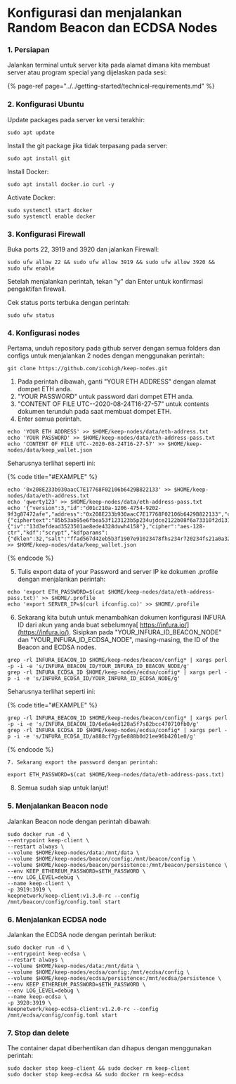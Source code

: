 # Konfigurasi dan menjalankan Random Beacon dan ECDSA Nodes

### 1. **Persiapan**

Jalankan terminal untuk server kita pada alamat dimana kita membuat server atau program special yang dijelaskan pada sesi:

{% page-ref page="../../getting-started/technical-requirements.md" %}

### 2. **Konfigurasi Ubuntu**

Update packages pada server ke versi terakhir:

```text
sudo apt update
```

Install the git package jika tidak terpasang pada server:

```text
sudo apt install git
```

Install Docker:

```text
sudo apt install docker.io curl -y
```

Activate Docker:

```text
sudo systemctl start docker
sudo systemctl enable docker
```

### 3. **Konfigurasi Firewall**

Buka ports 22, 3919 and 3920 dan jalankan Firewall:

```text
sudo ufw allow 22 && sudo ufw allow 3919 && sudo ufw allow 3920 && sudo ufw enable
```

Setelah menjalankan perintah, tekan "y" dan Enter untuk konfirmasi pengaktifan firewall.

Cek status ports terbuka dengan perintah:

```text
sudo ufw status
```

### 4. **Konfigurasi nodes**

Pertama, unduh repository pada github server dengan semua folders dan configs untuk menjalankan 2 nodes dengan menggunakan perintah:

```text
git clone https://github.com/icohigh/keep-nodes.git
```

1. Pada perintah dibawah, ganti "YOUR ETH ADDRESS" dengan alamat dompet ETH anda.
2. "YOUR PASSWORD" untuk password dari dompet ETH anda.
3. "CONTENT OF FILE UTC--2020-08-24T16-27-57" untuk contents dokumen terunduh pada saat membuat dompet ETH.
4. Enter semua perintah.

```text
echo 'YOUR ETH ADDRESS' >> $HOME/keep-nodes/data/eth-address.txt
echo 'YOUR PASSWORD' >> $HOME/keep-nodes/data/eth-address-pass.txt
echo 'CONTENT OF FILE UTC--2020-08-24T16-27-57' >> $HOME/keep-nodes/data/keep_wallet.json
```

Seharusnya terlihat seperti ini:

{% code title="\#EXAMPLE" %}
```text
echo '0x208E233b930aacC7E17768F02106b6429B822133' >> $HOME/keep-nodes/data/eth-address.txt
echo 'qwerty123' >> $HOME/keep-nodes/data/eth-address-pass.txt
echo '{"version":3,"id":"d01c210a-1206-4754-9202-9f3g87472afe","address":"0x208E233b930aacC7E17768F02106b6429B822133","crypto":{"ciphertext":"85b53ab95e6fbea53f123123b5p234ujdce2122b08f6a73310f2d131e700","cipherparams":{"iv":"13d3efdead3523501ae8ede4328duwh4158"},"cipher":"aes-128-ctr","kdf":"scrypt","kdfparams":{"dklen":32,"salt":"ffad567d42eb5b3f1907e91023478fhs234r720234fs21a0a324cffc9e6c119137","n":131072,"r":8,"p":1},"mac":"c3b300aa4db1531add1c7c78d73d88f75a387485627g46539f1027999c66517"}}' >> $HOME/keep-nodes/data/keep_wallet.json
```
{% endcode %}

   5. Tulis export data of your Password and server IP ke dokumen .profile dengan menjalankan perintah:

```text
echo 'export ETH_PASSWORD=$(cat $HOME/keep-nodes/data/eth-address-pass.txt)' >> $HOME/.profile
echo 'export SERVER_IP=$(curl ifconfig.co)' >> $HOME/.profile
```

   6. Sekarang kita butuh untuk menambahkan dokumen konfigurasi INFURA ID dari akun yang anda buat sebelumnya[ https://infura.io/](https://infura.io/). Sisipkan pada "YOUR\_INFURA\_ID\_BEACON\_NODE" dan "YOUR\_INFURA\_ID\_ECDSA\_NODE", masing-masing, the ID of the Beacon and ECDSA nodes.

```text
grep -rl INFURA_BEACON_ID $HOME/keep-nodes/beacon/config* | xargs perl -p -i -e 's/INFURA_BEACON_ID/YOUR_INFURA_ID_BEACON_NODE/g'
grep -rl INFURA_ECDSA_ID $HOME/keep-nodes/ecdsa/config* | xargs perl -p -i -e 's/INFURA_ECDSA_ID/YOUR_INFURA_ID_ECDSA_NODE/g'
```

Seharusnya terlihat seperti ini:

{% code title="\#EXAMPLE" %}
```text
grep -rl INFURA_BEACON_ID $HOME/keep-nodes/beacon/config* | xargs perl -p -i -e 's/INFURA_BEACON_ID/6e6a4ed128a5f7s82bcc470710fb0/g'
grep -rl INFURA_ECDSA_ID $HOME/keep-nodes/ecdsa/config* | xargs perl -p -i -e 's/INFURA_ECDSA_ID/a888cf7gy6e888b0d21ee96b4201e0/g'
```
{% endcode %}

    7. Sekarang export the password dengan perintah:

```text
export ETH_PASSWORD=$(cat $HOME/keep-nodes/data/eth-address-pass.txt)
```

   8. Semua sudah siap untuk lanjut!

### 5. **Menjalankan Beacon node**

Jalankan Beacon node dengan perintah dibawah:

```text
sudo docker run -d \
--entrypoint keep-client \
--restart always \
--volume $HOME/keep-nodes/data:/mnt/data \
--volume $HOME/keep-nodes/beacon/config:/mnt/beacon/config \
--volume $HOME/keep-nodes/beacon/persistence:/mnt/beacon/persistence \
--env KEEP_ETHEREUM_PASSWORD=$ETH_PASSWORD \
--env LOG_LEVEL=debug \
--name keep-client \
-p 3919:3919 \
keepnetwork/keep-client:v1.3.0-rc --config /mnt/beacon/config/config.toml start
```

### 6. **Menjalankan ECDSA node**

Jalankan the ECDSA node dengan perintah berikut:

```text
sudo docker run -d \
--entrypoint keep-ecdsa \
--restart always \
--volume $HOME/keep-nodes/data:/mnt/data \
--volume $HOME/keep-nodes/ecdsa/config:/mnt/ecdsa/config \
--volume $HOME/keep-nodes/ecdsa/persistence:/mnt/ecdsa/persistence \
--env KEEP_ETHEREUM_PASSWORD=$ETH_PASSWORD \
--env LOG_LEVEL=debug \
--name keep-ecdsa \
-p 3920:3919 \
keepnetwork/keep-ecdsa-client:v1.2.0-rc --config /mnt/ecdsa/config/config.toml start
```

### 7. **Stop dan delete**

The container dapat diberhentikan dan dihapus dengan menggunakan perintah:

```text
sudo docker stop keep-client && sudo docker rm keep-client
sudo docker stop keep-ecdsa && sudo docker rm keep-ecdsa
```

